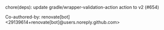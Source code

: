 chore(deps): update gradle/wrapper-validation-action action to v2 (#654)

Co-authored-by: renovate[bot] <29139614+renovate[bot]@users.noreply.github.com>
